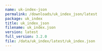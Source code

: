 ```yaml
---
name: uk-index-json
permalink: /downloads/uk_index_json/latest
package: uk_index
title: uk_index_json
filename: uk_index.json
version: latest
full_version: 3.2.0
file: /data/uk_index/latest/uk_index.json
---
```

